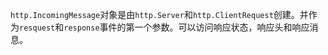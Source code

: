 `http.IncomingMessage`对象是由`http.Server`和`http.ClientRequest`创建。并作为`resquest`和`response`事件的第一个参数。可以访问响应状态，响应头和响应消息。